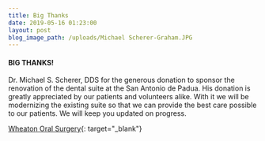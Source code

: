 ```yaml
---
title: Big Thanks
date: 2019-05-16 01:23:00
layout: post
blog_image_path: /uploads/Michael Scherer-Graham.JPG
---
```


#### BIG THANKS\!

Dr. Michael S. Scherer, DDS for the generous donation to sponsor the renovation of the dental suite at the San Antonio de Padua. His donation is greatly appreciated by our patients and volunteers alike. With it we will be modernizing the existing suite so that we can provide the best care possible to our patients. We will keep you updated on progress.

[Wheaton Oral Surgery](wheatonoralsurgery.com){: target="_blank"}